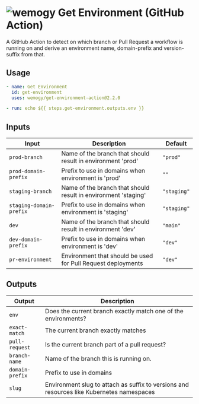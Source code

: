 # ![wemogy](https://wemogyimages.blob.core.windows.net/logos/wemogy-github-tiny.png) Get Environment (GitHub Action)

A GitHub Action to detect on which branch or Pull Request a workflow is running on and derive an environment name, domain-prefix and version-suffix from that.

## Usage

```yaml
- name: Get Environment
  id: get-environment
  uses: wemogy/get-environment-action@2.2.0

- run: echo ${{ steps.get-environment.outputs.env }}
```

## Inputs

| Input                   | Description                                                    | Default     |
| ----------------------- | -------------------------------------------------------------- | ----------- |
| `prod-branch`           | Name of the branch that should result in environment 'prod'    | `"prod"`    |
| `prod-domain-prefix`    | Prefix to use in domains when environment is 'prod'            | `""`        |
| `staging-branch`        | Name of the branch that should result in environment 'staging' | `"staging"` |
| `staging-domain-prefix` | Prefix to use in domains when environment is 'staging'         | `"staging"` |
| `dev`                   | Name of the branch that should result in environment 'dev'     | `"main"`    |
| `dev-domain-prefix`     | Prefix to use in domains when environment is 'dev'             | `"dev"`     |
| `pr-environment`        | Environment that should be used for Pull Request deployments   | `"dev"`     |

## Outputs

| Output           | Description                                                    |
| ---------------- | -------------------------------------------------------------- |
| `env`            | Does the current branch exactly match one of the environments? |
| `exact-match`    | The current branch exactly matches                             |
| `pull-request`   | Is the current branch part of a pull request?                  |
| `branch-name`    | Name of the branch this is running on.                         |
| `domain-prefix`  | Prefix to use in domains                                       |
| `slug`           | Environment slug to attach as suffix to versions and resources like Kubernetes namespaces |
